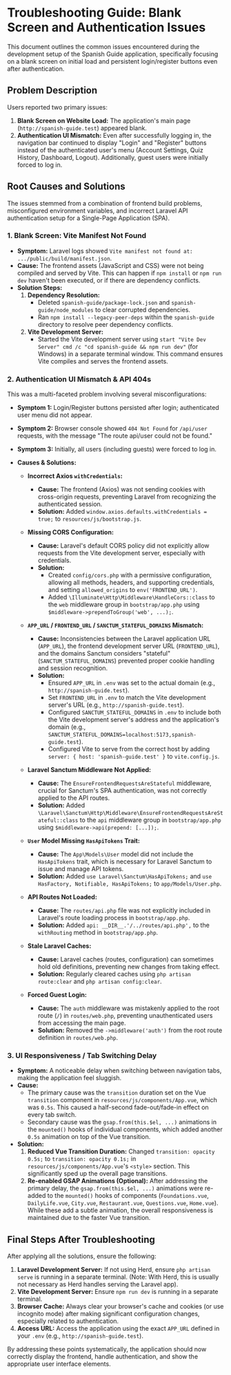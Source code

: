 # Troubleshooting Guide: Blank Screen and Authentication Issues

This document outlines the common issues encountered during the development setup of the Spanish Guide application, specifically focusing on a blank screen on initial load and persistent login/register buttons even after authentication.

## Problem Description

Users reported two primary issues:
1.  **Blank Screen on Website Load:** The application's main page (`http://spanish-guide.test`) appeared blank.
2.  **Authentication UI Mismatch:** Even after successfully logging in, the navigation bar continued to display "Login" and "Register" buttons instead of the authenticated user's menu (Account Settings, Quiz History, Dashboard, Logout). Additionally, guest users were initially forced to log in.

## Root Causes and Solutions

The issues stemmed from a combination of frontend build problems, misconfigured environment variables, and incorrect Laravel API authentication setup for a Single-Page Application (SPA).

### 1. Blank Screen: Vite Manifest Not Found

*   **Symptom:** Laravel logs showed `Vite manifest not found at: .../public/build/manifest.json`.
*   **Cause:** The frontend assets (JavaScript and CSS) were not being compiled and served by Vite. This can happen if `npm install` or `npm run dev` haven't been executed, or if there are dependency conflicts.
*   **Solution Steps:**
    1.  **Dependency Resolution:**
        *   Deleted `spanish-guide/package-lock.json` and `spanish-guide/node_modules` to clear corrupted dependencies.
        *   Ran `npm install --legacy-peer-deps` within the `spanish-guide` directory to resolve peer dependency conflicts.
    2.  **Vite Development Server:**
        *   Started the Vite development server using `start "Vite Dev Server" cmd /c "cd spanish-guide && npm run dev"` (for Windows) in a separate terminal window. This command ensures Vite compiles and serves the frontend assets.

### 2. Authentication UI Mismatch & API 404s

This was a multi-faceted problem involving several misconfigurations:

*   **Symptom 1:** Login/Register buttons persisted after login; authenticated user menu did not appear.
*   **Symptom 2:** Browser console showed `404 Not Found` for `/api/user` requests, with the message "The route api/user could not be found."
*   **Symptom 3:** Initially, all users (including guests) were forced to log in.

*   **Causes & Solutions:**

    *   **Incorrect Axios `withCredentials`:**
        *   **Cause:** The frontend (Axios) was not sending cookies with cross-origin requests, preventing Laravel from recognizing the authenticated session.
        *   **Solution:** Added `window.axios.defaults.withCredentials = true;` to `resources/js/bootstrap.js`.

    *   **Missing CORS Configuration:**
        *   **Cause:** Laravel's default CORS policy did not explicitly allow requests from the Vite development server, especially with credentials.
        *   **Solution:**
            *   Created `config/cors.php` with a permissive configuration, allowing all methods, headers, and supporting credentials, and setting `allowed_origins` to `env('FRONTEND_URL')`.
            *   Added `\Illuminate\Http\Middleware\HandleCors::class` to the `web` middleware group in `bootstrap/app.php` using `$middleware->prependToGroup('web', ...);`.

    *   **`APP_URL` / `FRONTEND_URL` / `SANCTUM_STATEFUL_DOMAINS` Mismatch:**
        *   **Cause:** Inconsistencies between the Laravel application URL (`APP_URL`), the frontend development server URL (`FRONTEND_URL`), and the domains Sanctum considers "stateful" (`SANCTUM_STATEFUL_DOMAINS`) prevented proper cookie handling and session recognition.
        *   **Solution:**
            *   Ensured `APP_URL` in `.env` was set to the actual domain (e.g., `http://spanish-guide.test`).
            *   Set `FRONTEND_URL` in `.env` to match the Vite development server's URL (e.g., `http://spanish-guide.test`).
            *   Configured `SANCTUM_STATEFUL_DOMAINS` in `.env` to include both the Vite development server's address and the application's domain (e.g., `SANCTUM_STATEFUL_DOMAINS=localhost:5173,spanish-guide.test`).
            *   Configured Vite to serve from the correct host by adding `server: { host: 'spanish-guide.test' }` to `vite.config.js`.

    *   **Laravel Sanctum Middleware Not Applied:**
        *   **Cause:** The `EnsureFrontendRequestsAreStateful` middleware, crucial for Sanctum's SPA authentication, was not correctly applied to the API routes.
        *   **Solution:** Added `\Laravel\Sanctum\Http\Middleware\EnsureFrontendRequestsAreStateful::class` to the `api` middleware group in `bootstrap/app.php` using `$middleware->api(prepend: [...]);`.

    *   **`User` Model Missing `HasApiTokens` Trait:**
        *   **Cause:** The `App\Models\User` model did not include the `HasApiTokens` trait, which is necessary for Laravel Sanctum to issue and manage API tokens.
        *   **Solution:** Added `use Laravel\Sanctum\HasApiTokens;` and `use HasFactory, Notifiable, HasApiTokens;` to `app/Models/User.php`.

    *   **API Routes Not Loaded:**
        *   **Cause:** The `routes/api.php` file was not explicitly included in Laravel's route loading process in `bootstrap/app.php`.
        *   **Solution:** Added `api: __DIR__.'/../routes/api.php',` to the `withRouting` method in `bootstrap/app.php`.

    *   **Stale Laravel Caches:**
        *   **Cause:** Laravel caches (routes, configuration) can sometimes hold old definitions, preventing new changes from taking effect.
        *   **Solution:** Regularly cleared caches using `php artisan route:clear` and `php artisan config:clear`.

    *   **Forced Guest Login:**
        *   **Cause:** The `auth` middleware was mistakenly applied to the root route (`/`) in `routes/web.php`, preventing unauthenticated users from accessing the main page.
        *   **Solution:** Removed the `->middleware('auth')` from the root route definition in `routes/web.php`.

### 3. UI Responsiveness / Tab Switching Delay

*   **Symptom:** A noticeable delay when switching between navigation tabs, making the application feel sluggish.
*   **Cause:**
    *   The primary cause was the `transition` duration set on the Vue `transition` component in `resources/js/components/App.vue`, which was `0.5s`. This caused a half-second fade-out/fade-in effect on every tab switch.
    *   Secondary cause was the `gsap.from(this.$el, ...)` animations in the `mounted()` hooks of individual components, which added another `0.5s` animation on top of the Vue transition.
*   **Solution:**
    1.  **Reduced Vue Transition Duration:** Changed `transition: opacity 0.5s;` to `transition: opacity 0.1s;` in `resources/js/components/App.vue`'s `<style>` section. This significantly sped up the overall page transitions.
    2.  **Re-enabled GSAP Animations (Optional):** After addressing the primary delay, the `gsap.from(this.$el, ...)` animations were re-added to the `mounted()` hooks of components (`Foundations.vue`, `DailyLife.vue`, `City.vue`, `Restaurant.vue`, `Questions.vue`, `Home.vue`). While these add a subtle animation, the overall responsiveness is maintained due to the faster Vue transition.

## Final Steps After Troubleshooting

After applying all the solutions, ensure the following:

1.  **Laravel Development Server:** If not using Herd, ensure `php artisan serve` is running in a separate terminal. (Note: With Herd, this is usually not necessary as Herd handles serving the Laravel app).
2.  **Vite Development Server:** Ensure `npm run dev` is running in a separate terminal.
3.  **Browser Cache:** Always clear your browser's cache and cookies (or use incognito mode) after making significant configuration changes, especially related to authentication.
4.  **Access URL:** Access the application using the exact `APP_URL` defined in your `.env` (e.g., `http://spanish-guide.test`).

By addressing these points systematically, the application should now correctly display the frontend, handle authentication, and show the appropriate user interface elements.